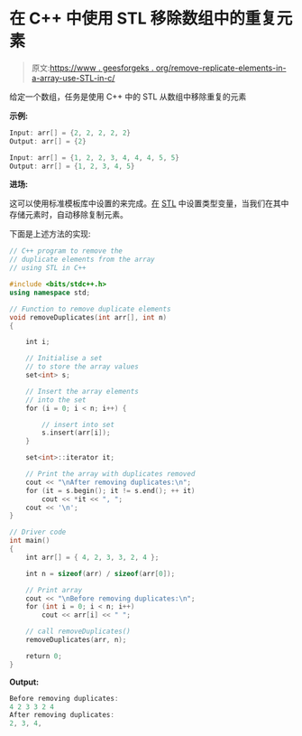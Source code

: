 # 在 C++ 中使用 STL 移除数组中的重复元素

> 原文:[https://www . geesforgeks . org/remove-replicate-elements-in-a-array-use-STL-in-c/](https://www.geeksforgeeks.org/remove-duplicate-elements-in-an-array-using-stl-in-c/)

给定一个数组，任务是使用 C++ 中的 STL 从数组中移除重复的元素

**示例:**

```cpp
Input: arr[] = {2, 2, 2, 2, 2}
Output: arr[] = {2}

Input: arr[] = {1, 2, 2, 3, 4, 4, 4, 5, 5}
Output: arr[] = {1, 2, 3, 4, 5}

```

**进场:**

这可以使用标准模板库中设置的来完成。[在](https://www.geeksforgeeks.org/set-in-cpp-stl/) [STL](https://www.geeksforgeeks.org/the-c-standard-template-library-stl/) 中设置类型变量，当我们在其中存储元素时，自动移除复制元素。

下面是上述方法的实现:

```cpp
// C++ program to remove the
// duplicate elements from the array
// using STL in C++

#include <bits/stdc++.h>
using namespace std;

// Function to remove duplicate elements
void removeDuplicates(int arr[], int n)
{

    int i;

    // Initialise a set
    // to store the array values
    set<int> s;

    // Insert the array elements
    // into the set
    for (i = 0; i < n; i++) {

        // insert into set
        s.insert(arr[i]);
    }

    set<int>::iterator it;

    // Print the array with duplicates removed
    cout << "\nAfter removing duplicates:\n";
    for (it = s.begin(); it != s.end(); ++ it)
        cout << *it << ", ";
    cout << '\n';
}

// Driver code
int main()
{
    int arr[] = { 4, 2, 3, 3, 2, 4 };

    int n = sizeof(arr) / sizeof(arr[0]);

    // Print array
    cout << "\nBefore removing duplicates:\n";
    for (int i = 0; i < n; i++)
        cout << arr[i] << " ";

    // call removeDuplicates()
    removeDuplicates(arr, n);

    return 0;
}
```

**Output:**

```cpp
Before removing duplicates:
4 2 3 3 2 4 
After removing duplicates:
2, 3, 4,

```
